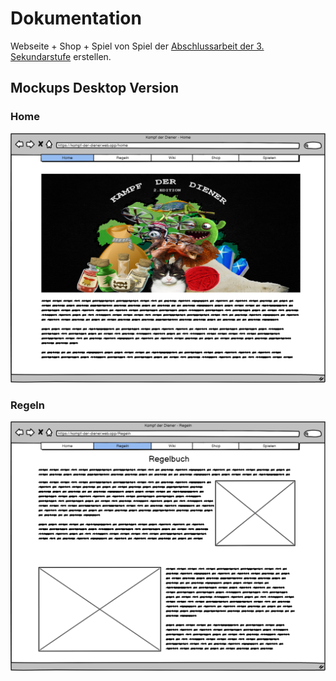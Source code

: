 # Dokumentation

Webseite + Shop + Spiel von Spiel der [Abschlussarbeit der 3. Sekundarstufe](old-project-2017.zip) erstellen.

## Mockups Desktop Version

### Home

![MockupHome](Mockups/D_Home.png)

### Regeln

![MockupRules](Mockups/D_Regeln.png)